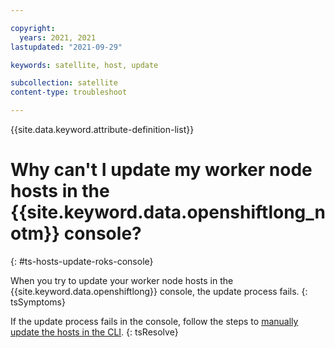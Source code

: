 ```yaml
---

copyright:
  years: 2021, 2021
lastupdated: "2021-09-29"

keywords: satellite, host, update

subcollection: satellite
content-type: troubleshoot

---
```

{{site.data.keyword.attribute-definition-list}}


# Why can't I update my worker node hosts in the {{site.keyword.data.openshiftlong_notm}} console?
{: #ts-hosts-update-roks-console}

When you try to update your worker node hosts in the {{site.keyword.data.openshiftlong}} console, the update process fails. 
{: tsSymptoms}

If the update process fails in the console, follow the steps to [manually update the hosts in the CLI](/docs/satellite?topic=satellite-hosts#host-update-cli).
{: tsResolve}

